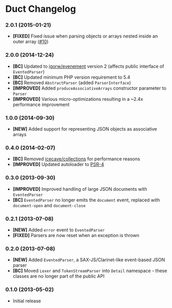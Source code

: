 # Duct Changelog

### 2.0.1 (2015-01-21)

* **[FIXED]** Fixed issue when parsing objects or arrays nested inside an outer array ([#10](https://github.com/IcecaveStudios/duct/issues/10))

### 2.0.0 (2014-12-24)

* **[BC]** Updated to [igorw/evenement](https://github.com/igorw/evenement) version 2 (affects public interface of `EventedParser`)
* **[BC]** Updated minimum PHP version requirement to 5.4
* **[BC]** Removed `AbstractParser` (added `ParserInterface`)
* **[IMPROVED]** Added `produceAssociativeArrays` constructor parameter to `Parser`
* **[IMPROVED]** Various micro-optimizations resulting in a ~2.4x performance improvement

### 1.0.0 (2014-09-30)

* **[NEW]** Added support for representing JSON objects as associative arrays

### 0.4.0 (2014-02-07)

* **[BC]** Removed [icecave/collections](https://github.com/IcecaveStudios/collections) for performance reasons
* **[IMPROVED]** Updated autoloader to [PSR-4](http://www.php-fig.org/psr/psr-4/)

### 0.3.0 (2013-09-30)

* **[IMPROVED]** Improved handling of large JSON documents with `EventedParser`
* **[BC]** `EventedParser` no longer emits the `document` event, replaced with `document-open` and `document-close`

### 0.2.1 (2013-07-08)

* **[NEW]** Added `error` event to `EventedParser`
* **[FIXED]** Parsers are now reset when an exception is thrown

### 0.2.0 (2013-07-08)

* **[NEW]** Added `EventedParser`, a SAX-JS/Clarinet-like event-based JSON parser
* **[BC]** Moved `Lexer` and `TokenStreamParser` into `Detail` namespace - these classes are no longer part of the public API

### 0.1.0 (2013-05-02)

* Initial release
